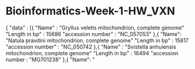 # Bioinformatics-Week-1-HW_VXN 

{ 
  "data" : [{ 
    "Name" : "Gryllus veletis mitochondrion, complete genome" 
    "Length in bp" : 15686
    "accession number" : "NC_057053"
 },{ 
    "Name": "Natula pravdini mitochondrion, complete genome" 
    "Length in bp" : 15817 
    "accession number" : "NC_050742 
 },{ 
    "Name" : "Svistella anhuiensis mitochondrion, complete genome"
    "Length in bp" : 16494
    "accession number : "MG701238" 
 },{ 
    "Name": "
